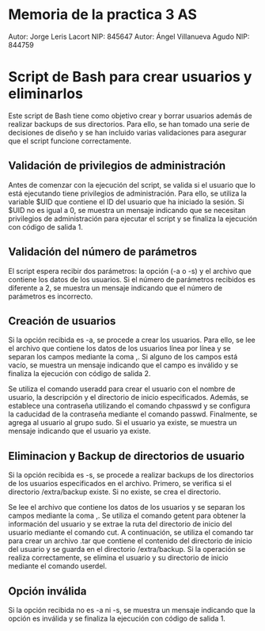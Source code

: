 # Memoria de la practica 3 AS
Autor: Jorge Leris Lacort
NIP: 845647
Autor: Ángel Villanueva Agudo
NIP: 844759

# Script de Bash para crear usuarios y eliminarlos

Este script de Bash tiene como objetivo crear y borrar usuarios además de realizar backups de sus directorios. Para ello, se han tomado una serie de decisiones de diseño y se han incluido varias validaciones para asegurar que el script funcione correctamente.

## Validación de privilegios de administración

Antes de comenzar con la ejecución del script, se valida si el usuario que lo está ejecutando tiene privilegios de administración. Para ello, se utiliza la variable $UID que contiene el ID del usuario que ha iniciado la sesión. Si $UID no es igual a 0, se muestra un mensaje indicando que se necesitan privilegios de administración para ejecutar el script y se finaliza la ejecución con código de salida 1.

## Validación del número de parámetros
El script espera recibir dos parámetros: la opción (-a o -s) y el archivo que contiene los datos de los usuarios. Si el número de parámetros recibidos es diferente a 2, se muestra un mensaje indicando que el número de parámetros es incorrecto.

## Creación de usuarios
Si la opción recibida es -a, se procede a crear los usuarios. Para ello, se lee el archivo que contiene los datos de los usuarios línea por línea y se separan los campos mediante la coma ,. Si alguno de los campos está vacío, se muestra un mensaje indicando que el campo es inválido y se finaliza la ejecución con código de salida 2.

Se utiliza el comando useradd para crear el usuario con el nombre de usuario, la descripción y el directorio de inicio especificados. Además, se establece una contraseña utilizando el comando chpasswd y se configura la caducidad de la contraseña mediante el comando passwd. Finalmente, se agrega al usuario al grupo sudo. Si el usuario ya existe, se muestra un mensaje indicando que el usuario ya existe.

## Eliminacion y Backup de directorios de usuario

Si la opción recibida es -s, se procede a realizar backups de los directorios de los usuarios especificados en el archivo. Primero, se verifica si el directorio /extra/backup existe. Si no existe, se crea el directorio.

Se lee el archivo que contiene los datos de los usuarios y se separan los campos mediante la coma ,. Se utiliza el comando getent para obtener la información del usuario y se extrae la ruta del directorio de inicio del usuario mediante el comando cut. A continuación, se utiliza el comando tar para crear un archivo .tar que contiene el contenido del directorio de inicio del usuario y se guarda en el directorio /extra/backup. Si la operación se realiza correctamente, se elimina el usuario y su directorio de inicio mediante el comando userdel.

## Opción inválida

Si la opción recibida no es -a ni -s, se muestra un mensaje indicando que la opción es inválida y se finaliza la ejecución con código de salida 1.
